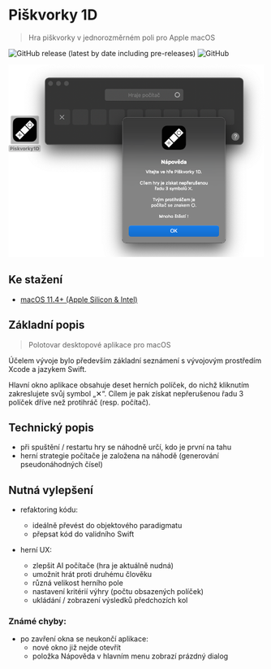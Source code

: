 # Piškvorky 1D

> Hra piškvorky v jednorozměrném poli pro Apple macOS

![GitHub release (latest by date including pre-releases)](https://img.shields.io/github/v/release/ma-ta/telethermo?include_prereleases)
![GitHub](https://img.shields.io/github/license/ma-ta/telethermo)

![Screenshot Piškvorky 1D](screenshot.png)

## Ke stažení

- [macOS 11.4+ (Apple Silicon & Intel)](//github.com/ma-ta/piskvorky1d/raw/main/Piskvorky1D.zip)

## Základní popis
> Polotovar desktopové aplikace pro macOS

Účelem vývoje bylo především základní seznámení s vývojovým prostředím Xcode a jazykem Swift.

Hlavní okno aplikace obsahuje deset herních políček, do nichž kliknutím zakreslujete svůj symbol „✕“. Cílem je pak získat nepřerušenou řadu 3 políček dříve než protihráč (resp. počítač).

## Technický popis

- při spuštění / restartu hry se náhodně určí, kdo je první na tahu
- herní strategie počítače je založena na náhodě (generování pseudonáhodných čísel)

## Nutná vylepšení

- refaktoring kódu:
  - ideálně převést do objektového paradigmatu
  - přepsat kód do validního Swift

- herní UX:
  - zlepšit AI počítače (hra je aktuálně nudná)
  - umožnit hrát proti druhému člověku
  - různá velikost herního pole
  - nastavení kritérií výhry (počtu obsazených políček)
  - ukládání / zobrazení výsledků předchozích kol

### Známé chyby:
- po zavření okna se neukončí aplikace:
  - nové okno již nejde otevřít
  - položka Nápověda v hlavním menu zobrazí prázdný dialog
